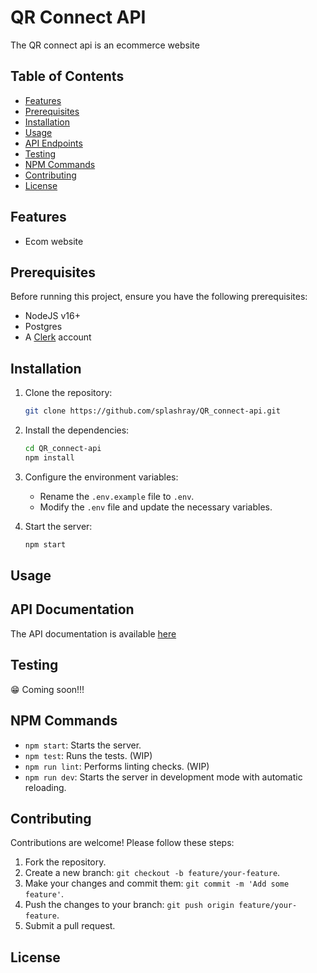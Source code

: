 # QR Connect API

The QR connect api is an ecommerce website

## Table of Contents

- [Features](#features)
- [Prerequisites](#prerequisites)
- [Installation](#installation)
- [Usage](#usage)
- [API Endpoints](#api-endpoints)
- [Testing](#testing)
- [NPM Commands](#npm-commands)
- [Contributing](#contributing)
- [License](#license)

## Features

- Ecom website

## Prerequisites

Before running this project, ensure you have the following prerequisites:

- NodeJS v16+
- Postgres
- A [Clerk](https://clerk.com/) account

## Installation

1. Clone the repository:

   ```bash
   git clone https://github.com/splashray/QR_connect-api.git
   ```

2. Install the dependencies:

   ```bash
   cd QR_connect-api
   npm install
   ```

3. Configure the environment variables:

   - Rename the `.env.example` file to `.env`.
   - Modify the `.env` file and update the necessary variables.

4. Start the server:

   ```bash
   npm start
   ```

## Usage

## API Documentation

The API documentation is available [here]()

## Testing

😁 Coming soon!!!

## NPM Commands

- `npm start`: Starts the server.
- `npm test`: Runs the tests. (WIP)
- `npm run lint`: Performs linting checks. (WIP)
- `npm run dev`: Starts the server in development mode with automatic reloading.

## Contributing

Contributions are welcome! Please follow these steps:

1. Fork the repository.
2. Create a new branch: `git checkout -b feature/your-feature`.
3. Make your changes and commit them: `git commit -m 'Add some feature'`.
4. Push the changes to your branch: `git push origin feature/your-feature`.
5. Submit a pull request.

## License
